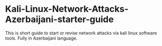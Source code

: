 # Kali-Linux-Network-Attacks-Azerbaijani-starter-guide
This is short guide to start or revise network attacks via kali linux software tools. Fully in Azerbaijani language.
